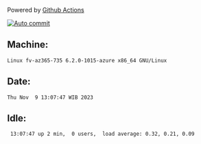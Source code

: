 Powered by [Github Actions](https://github.com/features/actions)

[![Auto commit](https://github.com/hiage/workstation/workflows/Auto%20commit/badge.svg)](https://github.com/hiage/workstation/actions?query=workflow%3A%22Auto+commit%22)

## Machine:
```
Linux fv-az365-735 6.2.0-1015-azure x86_64 GNU/Linux
```
## Date:
```
Thu Nov  9 13:07:47 WIB 2023
```
## Idle:
```
 13:07:47 up 2 min,  0 users,  load average: 0.32, 0.21, 0.09
```
